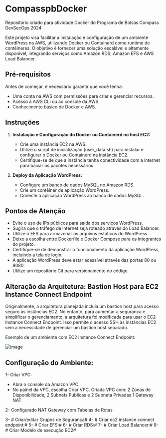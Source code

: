 # CompasspbDocker
Repositório criado para atividade Docker do Programa de Bolsas Compass DevSecOps 2024

Este projeto visa facilitar a instalação e configuração de um ambiente WordPress na AWS, utilizando Docker ou Containerd como runtime de contêineres. O objetivo é fornecer uma solução escalável e altamente disponível, integrando serviços como Amazon RDS, Amazon EFS e AWS Load Balancer.

## Pré-requisitos

Antes de começar, é necessário garantir que você tenha:

- Uma conta na AWS com permissões para criar e gerenciar recursos.
- Acesso à AWS CLI ou ao console da AWS.
- Conhecimento básico de Docker e AWS.

## Instruções

1. **Instalação e Configuração do Docker ou Containerd no host EC2:**
   - Crie uma instância EC2 na AWS.
   - Utilize o script de inicialização (user_data.sh) para instalar e configurar o Docker ou Containerd na instância EC2.
   - Certifique-se de que a instância tenha conectividade com a internet para baixar os pacotes necessários.

2. **Deploy da Aplicação WordPress:**
   - Configure um banco de dados MySQL no Amazon RDS.
   - Crie um contêiner de aplicação WordPress.
   - Conecte a aplicação WordPress ao banco de dados MySQL.



## Pontos de Atenção

- Evite o uso de IPs públicos para saída dos serviços WordPress.
- Sugira que o tráfego de internet seja roteado através do Load Balancer.
- Utilize o EFS para armazenar os arquivos estáticos do WordPress.
- Deixe a escolha entre Dockerfile e Docker Compose para os integrantes do projeto.
- Certifique-se de demonstrar o funcionamento da aplicação WordPress, incluindo a tela de login.
- A aplicação WordPress deve estar acessível através das portas 80 ou 8080.
- Utilize um repositório Git para versionamento do código.



## Alteração da Arquitetura: Bastion Host para EC2 Instance Connect Endpoint

Originalmente, a arquitetura planejada incluía um bastion host para acesso seguro às instâncias EC2. No entanto, para aumentar a segurança e simplificar o gerenciamento, a arquitetura foi modificada para usar o EC2 Instance Connect Endpoint. Isso permite o acesso SSH às instâncias EC2 sem a necessidade de gerenciar um bastion host separado.

Exemplo de um ambiente com EC2 Instance Connect Endpoint:


![image](https://github.com/Tri3010/CompasspbDocker/assets/94199408/7aa6cfbd-3428-4a7a-9249-6c3612948c5e)


## Configuração do Ambiente:
1- Criar VPC:
- Abra o console da Amazon VPC 
- No painel da VPC, escolha Criar VPC.
    Criada VPC com:
      2 Zonas de Disponibilidade;
      2 Subnets Publicas e 2 Subneta Privadas
      1 Gateway NAT

2- Configurado NAT Gateway com Tabelas de Rotas

3- # Criar/editar Grupos de Segurança#
4- # Criar ec2 instance connect endpoint:#
5- # Criar EFS:#
6- # Criar RDS:#
7- # Criar Load Balancer:#
8- # Criar Modelo de execução EC2#








